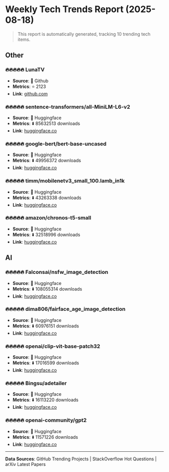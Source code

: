 # Weekly Tech Trends Report (2025-08-18)

> This report is automatically generated, tracking 10 trending tech items.


## Other 

### 🔥🔥🔥🔥🔥 LunaTV

- **Source**: 🐙 Github
- **Metrics**: ⭐ 2123
- **Link**: [github.com](https://github.com/MoonTechLab/LunaTV)


### 🔥🔥🔥🔥🔥 sentence-transformers/all-MiniLM-L6-v2

- **Source**: 🔗 Huggingface
- **Metrics**: ⬇️ 85632513 downloads
- **Link**: [huggingface.co](https://huggingface.co/sentence-transformers/all-MiniLM-L6-v2)


### 🔥🔥🔥🔥🔥 google-bert/bert-base-uncased

- **Source**: 🔗 Huggingface
- **Metrics**: ⬇️ 49956372 downloads
- **Link**: [huggingface.co](https://huggingface.co/google-bert/bert-base-uncased)


### 🔥🔥🔥🔥🔥 timm/mobilenetv3_small_100.lamb_in1k

- **Source**: 🔗 Huggingface
- **Metrics**: ⬇️ 43263338 downloads
- **Link**: [huggingface.co](https://huggingface.co/timm/mobilenetv3_small_100.lamb_in1k)


### 🔥🔥🔥🔥🔥 amazon/chronos-t5-small

- **Source**: 🔗 Huggingface
- **Metrics**: ⬇️ 32518996 downloads
- **Link**: [huggingface.co](https://huggingface.co/amazon/chronos-t5-small)


## AI 

### 🔥🔥🔥🔥🔥 Falconsai/nsfw_image_detection

- **Source**: 🔗 Huggingface
- **Metrics**: ⬇️ 108055314 downloads
- **Link**: [huggingface.co](https://huggingface.co/Falconsai/nsfw_image_detection)


### 🔥🔥🔥🔥🔥 dima806/fairface_age_image_detection

- **Source**: 🔗 Huggingface
- **Metrics**: ⬇️ 60976151 downloads
- **Link**: [huggingface.co](https://huggingface.co/dima806/fairface_age_image_detection)


### 🔥🔥🔥🔥🔥 openai/clip-vit-base-patch32

- **Source**: 🔗 Huggingface
- **Metrics**: ⬇️ 17016599 downloads
- **Link**: [huggingface.co](https://huggingface.co/openai/clip-vit-base-patch32)


### 🔥🔥🔥🔥🔥 Bingsu/adetailer

- **Source**: 🔗 Huggingface
- **Metrics**: ⬇️ 16113220 downloads
- **Link**: [huggingface.co](https://huggingface.co/Bingsu/adetailer)


### 🔥🔥🔥🔥🔥 openai-community/gpt2

- **Source**: 🔗 Huggingface
- **Metrics**: ⬇️ 11571226 downloads
- **Link**: [huggingface.co](https://huggingface.co/openai-community/gpt2)



---

**Data Sources**: GitHub Trending Projects | StackOverflow Hot Questions | arXiv Latest Papers
